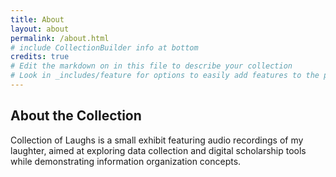 ```yaml
---
title: About
layout: about
permalink: /about.html
# include CollectionBuilder info at bottom
credits: true
# Edit the markdown on in this file to describe your collection
# Look in _includes/feature for options to easily add features to the page
---
```



## About the Collection

Collection of Laughs is a small exhibit featuring audio recordings of my laughter, aimed at exploring data collection and digital scholarship tools while demonstrating information organization concepts.


